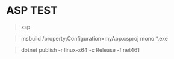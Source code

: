 # ASP TEST 

> xsp

> msbuild /property:Configuration=myApp.csproj
> mono *.exe

> dotnet publish -r linux-x64 -c Release -f net461